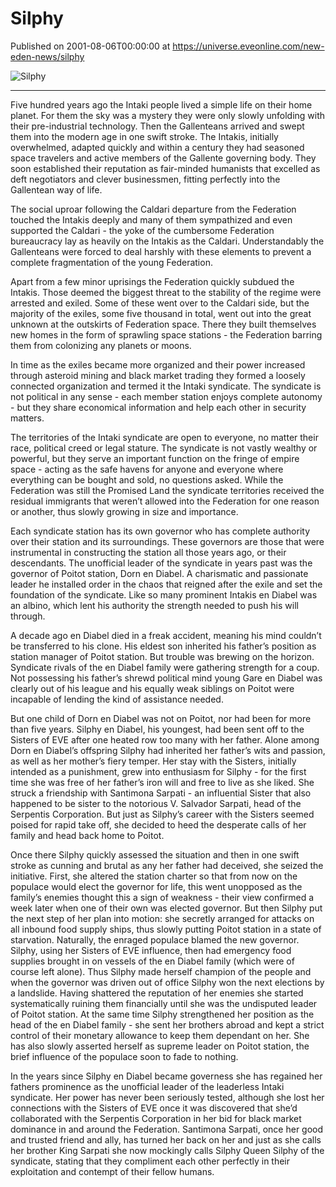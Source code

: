 # Silphy
Published on 2001-08-06T00:00:00 at https://universe.eveonline.com/new-eden-news/silphy

![Silphy](https://web.ccpgamescdn.com/communityassets/img/chronicles/chronicleImage/intaki.jpg)

---

Five hundred years ago the Intaki people lived a simple life on their home planet. For them the sky was a mystery they were only slowly unfolding with their pre-industrial technology. Then the Gallenteans arrived and swept them into the modern age in one swift stroke. The Intakis, initially overwhelmed, adapted quickly and within a century they had seasoned space travelers and active members of the Gallente governing body. They soon established their reputation as fair-minded humanists that excelled as deft negotiators and clever businessmen, fitting perfectly into the Gallentean way of life.

The social uproar following the Caldari departure from the Federation touched the Intakis deeply and many of them sympathized and even supported the Caldari - the yoke of the cumbersome Federation bureaucracy lay as heavily on the Intakis as the Caldari. Understandably the Gallenteans were forced to deal harshly with these elements to prevent a complete fragmentation of the young Federation.

Apart from a few minor uprisings the Federation quickly subdued the Intakis. Those deemed the biggest threat to the stability of the regime were arrested and exiled. Some of these went over to the Caldari side, but the majority of the exiles, some five thousand in total, went out into the great unknown at the outskirts of Federation space. There they built themselves new homes in the form of sprawling space stations - the Federation barring them from colonizing any planets or moons.

In time as the exiles became more organized and their power increased through asteroid mining and black market trading they formed a loosely connected organization and termed it the Intaki syndicate. The syndicate is not political in any sense - each member station enjoys complete autonomy - but they share economical information and help each other in security matters.

The territories of the Intaki syndicate are open to everyone, no matter their race, political creed or legal stature. The syndicate is not vastly wealthy or powerful, but they serve an important function on the fringe of empire space - acting as the safe havens for anyone and everyone where everything can be bought and sold, no questions asked. While the Federation was still the Promised Land the syndicate territories received the residual immigrants that weren’t allowed into the Federation for one reason or another, thus slowly growing in size and importance.

Each syndicate station has its own governor who has complete authority over their station and its surroundings. These governors are those that were instrumental in constructing the station all those years ago, or their descendants. The unofficial leader of the syndicate in years past was the governor of Poitot station, Dorn en Diabel. A charismatic and passionate leader he installed order in the chaos that reigned after the exile and set the foundation of the syndicate. Like so many prominent Intakis en Diabel was an albino, which lent his authority the strength needed to push his will through.

A decade ago en Diabel died in a freak accident, meaning his mind couldn’t be transferred to his clone. His eldest son inherited his father’s position as station manager of Poitot station. But trouble was brewing on the horizon. Syndicate rivals of the en Diabel family were gathering strength for a coup. Not possessing his father’s shrewd political mind young Gare en Diabel was clearly out of his league and his equally weak siblings on Poitot were incapable of lending the kind of assistance needed.

But one child of Dorn en Diabel was not on Poitot, nor had been for more than five years. Silphy en Diabel, his youngest, had been sent off to the Sisters of EVE after one heated row too many with her father. Alone among Dorn en Diabel’s offspring Silphy had inherited her father’s wits and passion, as well as her mother’s fiery temper. Her stay with the Sisters, initially intended as a punishment, grew into enthusiasm for Silphy - for the first time she was free of her father’s iron will and free to live as she liked. She struck a friendship with Santimona Sarpati - an influential Sister that also happened to be sister to the notorious V. Salvador Sarpati, head of the Serpentis Corporation. But just as Silphy’s career with the Sisters seemed poised for rapid take off, she decided to heed the desperate calls of her family and head back home to Poitot.

Once there Silphy quickly assessed the situation and then in one swift stroke as cunning and brutal as any her father had deceived, she seized the initiative. First, she altered the station charter so that from now on the populace would elect the governor for life, this went unopposed as the family’s enemies thought this a sign of weakness - their view confirmed a week later when one of their own was elected governor. But then Silphy put the next step of her plan into motion: she secretly arranged for attacks on all inbound food supply ships, thus slowly putting Poitot station in a state of starvation. Naturally, the enraged populace blamed the new governor. Silphy, using her Sisters of EVE influence, then had emergency food supplies brought in on vessels of the en Diabel family (which were of course left alone). Thus Silphy made herself champion of the people and when the governor was driven out of office Silphy won the next elections by a landslide. Having shattered the reputation of her enemies she started systematically ruining them financially until she was the undisputed leader of Poitot station. At the same time Silphy strengthened her position as the head of the en Diabel family - she sent her brothers abroad and kept a strict control of their monetary allowance to keep them dependant on her. She has also slowly asserted herself as supreme leader on Poitot station, the brief influence of the populace soon to fade to nothing.

In the years since Silphy en Diabel became governess she has regained her fathers prominence as the unofficial leader of the leaderless Intaki syndicate. Her power has never been seriously tested, although she lost her connections with the Sisters of EVE once it was discovered that she’d collaborated with the Serpentis Corporation in her bid for black market dominance in and around the Federation. Santimona Sarpati, once her good and trusted friend and ally, has turned her back on her and just as she calls her brother King Sarpati she now mockingly calls Silphy Queen Silphy of the syndicate, stating that they compliment each other perfectly in their exploitation and contempt of their fellow humans.
